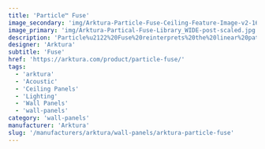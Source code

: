 ```yaml
---
title: 'Particle™ Fuse'
image_secondary: 'img/Arktura-Particle-Fuse-Ceiling-Feature-Image-v2-1600x1600.png'
image_primary: 'img/Arktura-Partical-Fuse-Library_WIDE-post-scaled.jpg'
description: 'Particle%u2122%20Fuse%20reinterprets%20the%20linear%20pattern%20of%20Particle%u2122%20Code%20into%20a%20micro-perforated%20design%2C%20presenting%20a%20slightly%20distorted%20impression%20across%20the%20tiles.%20Similar%20to%20our%20Vapor%AE%20systems%2C%20these%20are%20fully%20compatible%20with%20Arktura%27s%20Vertika%AE%20wall%20channel%20and%20standard%20torsion%20spring%20grid%20systems%2C%20to%20make%20installation%20across%20walls%20and%20ceilings%20effortless.%20Add%20available%20custom%20colors%2C%20non-woven%20acoustic%20fabric%20backers%2C%20to%20reduce%20noise%2C%20and%20Arktura%27s%20integrated%20lighting%2C%20and%20the%20possibilities%20are%20truly%20endless.'
designer: 'Arktura'
subtitle: 'Fuse'
href: 'https://arktura.com/product/particle-fuse/'
tags:
  - 'arktura'
  - 'Acoustic'
  - 'Ceiling Panels'
  - 'Lighting'
  - 'Wall Panels'
  - 'wall-panels'
category: 'wall-panels'
manufacturer: 'Arktura'
slug: '/manufacturers/arktura/wall-panels/arktura-particle-fuse'
---
```

